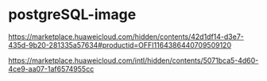 # postgreSQL-image

https://marketplace.huaweicloud.com/hidden/contents/42d1df14-d3e7-435d-9b20-281335a57634#productid=OFFI1164386440709509120

https://marketplace.huaweicloud.com/intl/hidden/contents/5071bca5-4d60-4ce9-aa07-1af6574955cc
